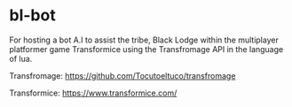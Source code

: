 # bl-bot
For hosting a bot A.I to assist the tribe, Black Lodge within the multiplayer platformer game Transformice using the Transfromage API in the language of lua.

Transfromage: https://github.com/Tocutoeltuco/transfromage

Transformice: https://www.transformice.com/
